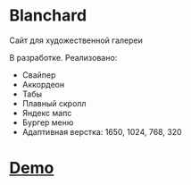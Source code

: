 # Blanchard
Сайт для художественной галереи

В разработке.
Реализовано:
 <ul>
  <li>Свайпер</li>
  <li>Аккордеон</li>
  <li>Табы</li>
  <li>Плавный скролл</li>
  <li>Яндекс мапс</li>
  <li>Бургер меню</li>
  <li>Адаптивная верстка: 1650, 1024, 768, 320</li>
 </ul>
<h1>
<a href="https://alexander-korotckevich.github.io/Blanchard/">Demo</a>
</h1>
